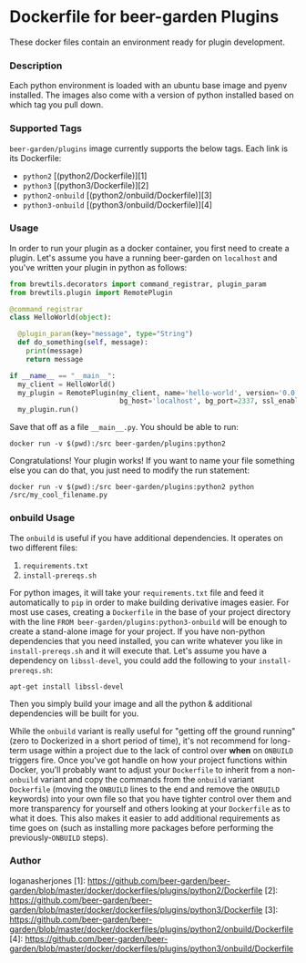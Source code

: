 # Dockerfile for beer-garden Plugins

These docker files contain an environment ready for plugin development.

### Description

Each python environment is loaded with an ubuntu base image and pyenv installed.
The images also come with a version of python installed based on which tag
you pull down.

### Supported Tags

`beer-garden/plugins` image currently supports the below tags.
Each link is its Dockerfile:

* `python2` [(python2/Dockerfile)][1]
* `python3` [(python3/Dockerfile)][2]
* `python2-onbuild` [(python2/onbuild/Dockerfile)][3]
* `python3-onbuild` [(python3/onbuild/Dockerfile)][4]


### Usage

In order to run your plugin as a docker container, you first need to create a
plugin. Let's assume you have a running beer-garden on `localhost` and you've
written your plugin in python as follows:

```python
from brewtils.decorators import command_registrar, plugin_param
from brewtils.plugin import RemotePlugin

@command_registrar
class HelloWorld(object):

  @plugin_param(key="message", type="String")
  def do_something(self, message):
    print(message)
    return message

if __name__ == "__main__":
  my_client = HelloWorld()
  my_plugin = RemotePlugin(my_client, name='hello-world', version='0.0.1',
                           bg_host='localhost', bg_port=2337, ssl_enabled=False)
  my_plugin.run()
```

Save that off as a file `__main__.py`. You should be able to run:

```
docker run -v $(pwd):/src beer-garden/plugins:python2
```

Congratulations! Your plugin works! If you want to name your file something else
you can do that, you just need to modify the run statement:

```
docker run -v $(pwd):/src beer-garden/plugins:python2 python /src/my_cool_filename.py
```


### onbuild Usage

The `onbuild` is useful if you have additional dependencies. It operates on two
different files:

1. `requirements.txt`
2. `install-prereqs.sh`

For python images, it will take your `requirements.txt` file and feed it
automatically to `pip` in order to make building derivative images easier. For
most use cases, creating a `Dockerfile` in the base of your project directory
with the line
`FROM beer-garden/plugins:python3-onbuild` will be
enough to create a stand-alone image for your project. If you have non-python
dependencies that you need installed, you can write whatever you like in
`install-prereqs.sh` and it will execute that. Let's assume you have a
dependency on `libssl-devel`, you could add the following to your
`install-prereqs.sh`:

```
apt-get install libssl-devel
```

Then you simply build your image and all the python & additional dependencies
will be built for you.

While the `onbuild` variant is really useful for "getting off the ground
running" (zero to Dockerized in a short period of time), it's not recommend for
long-term usage within a project due to the lack of control over __when__ on
`ONBUILD` triggers fire. Once you've got handle on how your project functions
within Docker, you'll probably want to adjust your `Dockerfile` to inherit from
a non-`onbuild` variant and copy the commands from the `onbuild` variant
`Dockerfile` (moving the `ONBUILD` lines to the end and remove the `ONBUILD`
keywords) into your own file so that you have tighter control over them and
more transparency for yourself and others looking at your `Dockerfile` as to
what it does. This also makes it easier to add additional requirements as time
goes on (such as installing more packages before performing the
previously-`ONBUILD` steps).

### Author

loganasherjones
[1]: https://github.com/beer-garden/beer-garden/blob/master/docker/dockerfiles/plugins/python2/Dockerfile
[2]: https://github.com/beer-garden/beer-garden/blob/master/docker/dockerfiles/plugins/python3/Dockerfile
[3]: https://github.com/beer-garden/beer-garden/blob/master/docker/dockerfiles/plugins/python2/onbuild/Dockerfile
[4]: https://github.com/beer-garden/beer-garden/blob/master/docker/dockerfiles/plugins/python3/onbuild/Dockerfile
